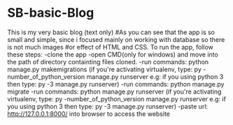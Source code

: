 # SB-basic-Blog
This is my very basic blog (text only)
#As you can see that the app is so small and simple, since i focused mainly on working with database so there is not much images #or effect of HTML and CSS.
To run the app, follow these steps:
-clone the app
-open CMD(only for windows) and move into the path of directory containting files cloned.
-run commands: python manage.py makemigrations (if you're activating virtualenv, type: py -number_of_python_version manage.py runserver e.g: if you using python 3 then type: py -3 manage.py runserver) 
-run commands: python manage.py migrate
-run commands: python manage.py runserver (if you're activating virtualenv, type: py -number_of_python_version manage.py runserver e.g: if you using python 3 then type: py -3 manage.py runserver) 
-paste url: http://127.0.0.1:8000/ into browser to access the website
